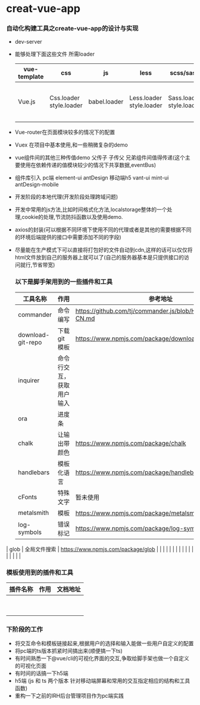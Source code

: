 # creat-vue-app
### 自动化构建工具之create-vue-app的设计与实现

* dev-server

* 能够处理下面这些文件  所需loader

  | vue-template | css                     | js           | less                     | scss/sass                | img                              | font        |
  | ------------ | ----------------------- | ------------ | ------------------------ | ------------------------ | -------------------------------- | ----------- |
  | Vue.js       | Css.loader style.loader | babel.loader | Less.loader style.loader | Sass.loader style.loader | file-loader image-webpack-loader | file.loader |

* Vue-router在页面模块较多的情况下的配置

* Vuex  在项目中基本使用,和一些稍微复杂的demo

* vue组件间的其他三种传值demo  父传子  子传父 兄弟组件间值得传递(这个主要使用在依赖传递的值模块较少的情况下共享数据,eventBus)

* 组件库引入 pc端 element-ui antDesign  移动端h5 vant-ui mint-ui antDesign-mobile

* 开发阶段的本地代理(开发阶段处理跨域问题)

* 开发中常用的js方法,比如时间格式化方法,localstorage整体的一个处理,cookie的处理,节流防抖函数以及使用demo.

* axios的封装(可以根据不同环境下使用不同的代理或者是其他的需要根据不同的环境后端提供的接口中需要添加不同的字段)

* 尽量能在生产模式下可以直接将打包好的文件自动到cdn,这样的话可以仅仅将html文件放到自己的服务器上就可以了(自己的服务器基本是只提供接口的访问就行,节省带宽)

  ### 以下是脚手架用到的一些插件和工具

  | 工具名称          | 作用                     | 参考地址                                                     |
  | ----------------- | ------------------------ | ------------------------------------------------------------ |
  | commander         | 命令编写                 | https://github.com/tj/commander.js/blob/HEAD/Readme_zh-CN.md |
  | download-git-repo | 下载git模板              | https://www.npmjs.com/package/download-git-repo              |
  | inquirer          | 命令行交互，获取用户输入 |                                                              |
  | ora               | 进度条                   |                                                              |
  | chalk             | 让输出带颜色             | https://www.npmjs.com/package/chalk                          |
  | handlebars        | 模板化语言               | https://www.npmjs.com/package/handlebars                     |
  | cFonts            | 特殊文字                 | 暂未使用                                                     |
  | metalsmith        | 模板                     | https://www.npmjs.com/package/metalsmith    暂未使用         |
  | log-symbols       | 错误标记                 | https://www.npmjs.com/package/log-symbols                    |
| glob              | 全局文件搜索             | https://www.npmjs.com/package/glob                           |
  |                   |                          |                                                              |
|                   |                          |                                                              |
  |                   |                          |                                                              |
  |                   |                          |                                                              |
  
  
  
  ### 模板使用到的插件和工具
  
  | 插件名称 | 作用 | 文档地址 |
  | -------- | ---- | -------- |
  |          |      |          |
  |          |      |          |
|          |      |          |
  |          |      |          |
  |          |      |          |
  |          |      |          |
  |          |      |          |
  |          |      |          |
  |          |      |          |
  
  ### 下阶段的工作
 * 将交互命令和模板链接起来,根据用户的选择和输入能做一些用户自定义的配置  
 * 将pc端的ts版本抓紧时间搞出来(顺便搞一下ts)
 * 有时间熟悉一下@vue/cli的可视化界面的交互,争取给脚手架也做一个自定义的可视化页面
 * 有时间的话搞一下h5端
  * h5端 (js 和 ts 两个版本 针对移动端屏幕和常用的交互指定相应的结构和工具函数)
 * 重构一下之前的IRH后台管理项目作为pc端实践




